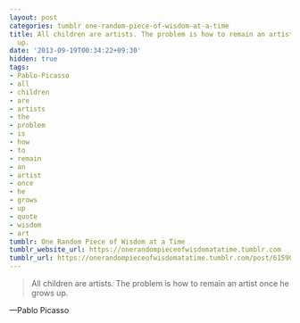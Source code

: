 ```yaml
---
layout: post
categories: tumblr one-random-piece-of-wisdom-at-a-time
title: All children are artists. The problem is how to remain an artist once he grows
  up.
date: '2013-09-19T00:34:22+09:30'
hidden: true
tags:
- Pablo-Picasso
- all
- children
- are
- artists
- the
- problem
- is
- how
- to
- remain
- an
- artist
- once
- he
- grows
- up
- quote
- wisdom
- art
tumblr: One Random Piece of Wisdom at a Time
tumblr_website_url: https://onerandompieceofwisdomatatime.tumblr.com
tumblr_url: https://onerandompieceofwisdomatatime.tumblr.com/post/61590379636/all-children-are-artists-the-problem-is-how-to
---
```

> All children are artists. The problem is how to remain an artist once he grows up.

—Pablo Picasso
